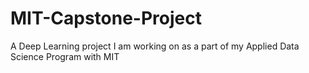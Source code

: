 # MIT-Capstone-Project
A Deep Learning project I am working on as a part of my Applied Data Science Program with MIT
